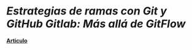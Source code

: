 <!-- Autor: Daniel Benjamin Perez Morales -->
<!-- GitHub: https://github.com/DanielBenjaminPerezMoralesDev13 -->
<!-- Gitlab: https://gitlab.com/DanielBenjaminPerezMoralesDev13 -->
<!-- Correo electrónico: danielperezdev@proton.me -->

# ***Estrategias de ramas con Git y GitHub Gitlab: Más allá de GitFlow***

**[Articulo](https://x.com/midudev/status/1800169509321351545?t=yzMnfnnqwdFQng2TXG03LA&s=09 "https://x.com/midudev/status/1800169509321351545?t=yzMnfnnqwdFQng2TXG03LA&s=09")**

